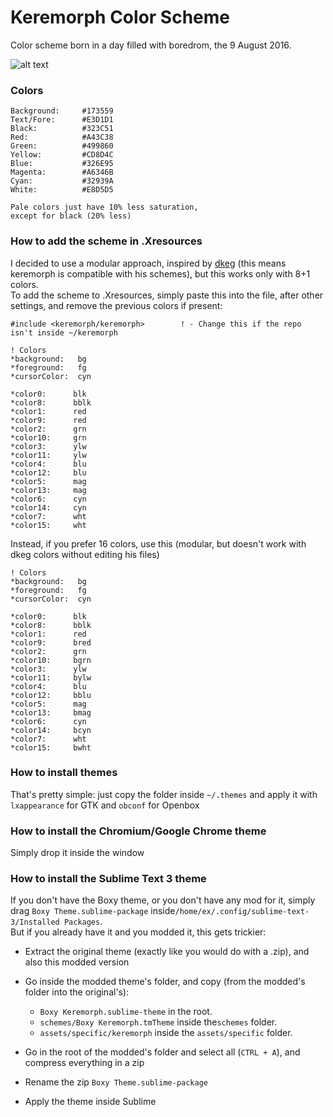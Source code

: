 # Keremorph Color Scheme

Color scheme born in a day filled with boredrom, the 9 August 2016.

![alt text](https://raw.githubusercontent.com/exentio/keremorph/master/preview.png "Preview")

### Colors

    Background:     #173559
    Text/Fore:      #E3D1D1
    Black:          #323C51
    Red:            #A43C38
    Green:          #499860
    Yellow:         #CD8D4C
    Blue:           #326E95
    Magenta:        #A6346B
    Cyan:           #32939A
    White:          #E8D5D5

    Pale colors just have 10% less saturation,
    except for black (20% less)

### How to add the scheme in .Xresources

I decided to use a modular approach, inspired by [dkeg](https://github.com/dkeg) (this means keremorph is compatible with his schemes), but this works only with 8+1 colors.  
To add the scheme to .Xresources, simply paste this into the file, after other settings, and remove the previous colors if present:

    #include <keremorph/keremorph>        ! - Change this if the repo isn't inside ~/keremorph

    ! Colors
    *background:   bg
    *foreground:   fg
    *cursorColor:  cyn

    *color0:      blk
    *color8:      bblk
    *color1:      red
    *color9:      red
    *color2:      grn
    *color10:     grn
    *color3:      ylw
    *color11:     ylw
    *color4:      blu
    *color12:     blu
    *color5:      mag
    *color13:     mag
    *color6:      cyn
    *color14:     cyn
    *color7:      wht
    *color15:     wht

Instead, if you prefer 16 colors, use this (modular, but doesn't work with dkeg colors without editing his files)

    ! Colors
    *background:   bg
    *foreground:   fg
    *cursorColor:  cyn

    *color0:      blk
    *color8:      bblk
    *color1:      red
    *color9:      bred
    *color2:      grn
    *color10:     bgrn
    *color3:      ylw
    *color11:     bylw
    *color4:      blu
    *color12:     bblu
    *color5:      mag
    *color13:     bmag
    *color6:      cyn
    *color14:     bcyn
    *color7:      wht
    *color15:     bwht

### How to install themes

That's pretty simple: just copy the folder inside `~/.themes` and apply it with `lxappearance` for GTK and `obconf` for Openbox

### How to install the Chromium/Google Chrome theme

Simply drop it inside the window

### How to install the Sublime Text 3 theme

If you don't have the Boxy theme, or you don't have any mod for it, simply drag `Boxy Theme.sublime-package` inside`/home/ex/.config/sublime-text-3/Installed Packages`.  
But if you already have it and you modded it, this gets trickier:  
* Extract the original theme (exactly like you would do with a .zip), and also this modded version  

* Go inside the modded theme's folder, and copy (from the modded's folder into the original's):   
  * `Boxy Keremorph.sublime-theme` in the root.  
  * `schemes/Boxy Keremorph.tmTheme` inside the`schemes` folder.  
  * `assets/specific/keremorph` inside the `assets/specific` folder.  

* Go in the root of the modded's folder and select all (`CTRL + A`), and compress everything in a zip

* Rename the zip `Boxy Theme.sublime-package`

* Apply the theme inside Sublime
